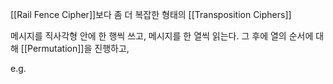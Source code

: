 
[[Rail Fence Cipher]]보다 좀 더 복잡한 형태의 [[Transposition Ciphers]]

메시지를 직사각형 안에 한 행씩 쓰고, 메시지를 한 열씩 읽는다. 그 후에 열의 순서에 대해 [[Permutation]]을 진행하고, 

e.g.
